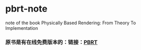 # pbrt-note
note of the book Physically Based Rendering: From Theory To Implementation

### 原书是有在线免费版本的：链接：[PBRT](http://www.pbr-book.org/)
